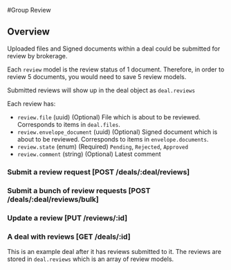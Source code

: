 #Group Review

## Overview

Uploaded files and Signed documents within a deal could be submitted for review by brokerage.

Each `review` model is the review status of 1 document.
Therefore, in order to review 5 documents, you would need to save 5 review models.

Submitted reviews will show up in the deal object as `deal.reviews`

Each review has:

* `review.file`              (uuid)   (Optional) File which is about to be reviewed.
                                                 Corresponds to items in `deal.files`.
* `review.envelope_document` (uuid)   (Optional) Signed document which is about to be reviewed.
                                                 Corresponds to items in `envelope.documents`.
* `review.state`             (enum)   (Required) `Pending`, `Rejected`, `Approved`
* `review.comment`           (string) (Optional) Latest comment

### Submit a review request [POST /deals/:deal/reviews]
<!-- include(tests/review/create.md) -->

### Submit a bunch of review requests [POST /deals/:deal/reviews/bulk]
<!-- include(tests/review/bulk.md) -->

### Update a review [PUT /reviews/:id]
<!-- include(tests/review/update.md) -->

### A deal with reviews [GET /deals/:id]

This is an example deal after it has reviews submitted to it.
The reviews are stored in `deal.reviews` which is an array of review models.

<!-- include(tests/review/getDeal.md) -->
